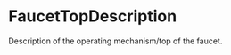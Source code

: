 FaucetTopDescription
====================

Description of the operating mechanism/top of the faucet.
